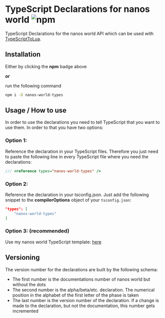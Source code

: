 # TypeScript Declarations for nanos world ![npm](https://img.shields.io/npm/v/nanos-world-types)
TypeScript Declarations for the nanos world API which can be used with [TypeScriptToLua](https://github.com/TypeScriptToLua/TypeScriptToLua).

## Installation
Either by clicking the **npm** badge above

***or***

run the following command
````bash
npm i -D nanos-world-types
````

## Usage / How to use
In order to use the declarations you need to tell TypeScript that you want to use them. In order to that you have two options:

### Option 1:
Reference the declaration in your TypeScript files. Therefore you just need to paste the following line in every TypeScript file where you need the declarations:
````typescript
/// <reference types="nanos-world-types" />
````

### Option 2:
Reference the declaration in your tsconfig.json. Just add the following snippet to the **compilerOptions** object of your `tsconfig.json`:
````json
"types": [
    "nanos-world-types"
]
````

### Option 3: (**recommended**)
Use my nanos world TypeScript template: [here](https://github.com/DasDarki/nanos-typescript-template)

## Versioning
The version number for the declarations are built by the following schema:
- The first number is the documentations number of nanos world but without the dots
- The second number is the alpha/beta/etc. declaration. The numerical position in the alphabet of the first letter of the phase is taken
- The last number is the version number of the declaration. If a change is made to the declaration, but not the documentation, this number gets incremented
